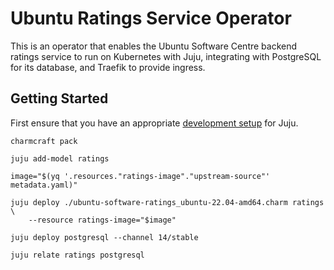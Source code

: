 # Ubuntu Ratings Service Operator

This is an operator that enables the Ubuntu Software Centre backend ratings service to run on
Kubernetes with Juju, integrating with PostgreSQL for its database, and Traefik to provide ingress.

## Getting Started

First ensure that you have an appropriate [development setup](https://juju.is/docs/sdk/dev-setup) for Juju.

```shell
charmcraft pack

juju add-model ratings

image="$(yq '.resources."ratings-image"."upstream-source"' metadata.yaml)"

juju deploy ./ubuntu-software-ratings_ubuntu-22.04-amd64.charm ratings \
    --resource ratings-image="$image"

juju deploy postgresql --channel 14/stable

juju relate ratings postgresql
```
